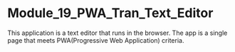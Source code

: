 # Module_19_PWA_Tran_Text_Editor
This application is a text editor that runs in the browser. The app is a single page that meets PWA(Progressive Web Application) criteria. 
